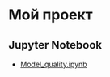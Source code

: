 # Мой проект

## Jupyter Notebook
- [Model_quality.ipynb]([https://github.com/Denis-Shabanov/your-repo/blob/master/Model_quality.ipynb](https://github.com/Denis-Shabanov/first-project/blob/master/Model_quality.ipynb))

